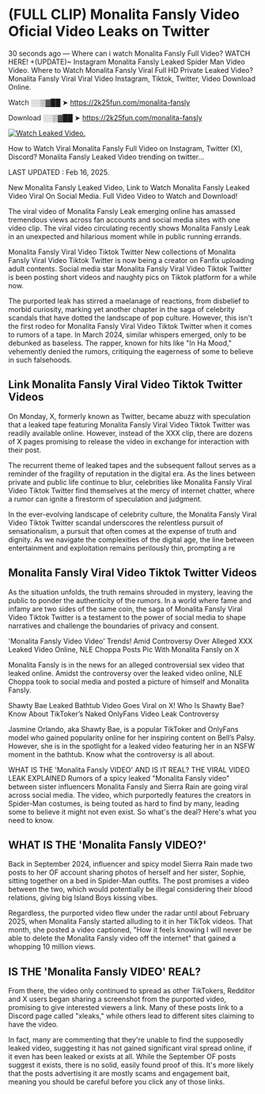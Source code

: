 # (FULL CLIP) Monalita Fansly Video Oficial Video Leaks on Twitter

30 seconds ago — Where can i watch Monalita Fansly Full Video? WATCH HERE! +(UPDATE)~ Instagram Monalita Fansly Leaked Spider Man Video Video. Where to Watch Monalita Fansly Viral Full HD Private Leaked Video? Monalita Fansly Viral Viral Video Instagram, Tiktok, Twitter, Video Download Online.

Watch ░░▒▓██ ➤ https://2k25fun.com/monalita-fansly

Download ░░▒▓██ ➤ https://2k25fun.com/monalita-fansly

[![Watch Leaked Video.](https://miro.medium.com/v2/resize:fit:828/format:webp/1*cilzJN44JGOrTw9NJCrNHA.gif "Watch Leaked Video")](https://2k25fun.com/monalita-fansly)

How to Watch Viral Monalita Fansly Full Video on Instagram, Twitter (X), Discord? Monalita Fansly Leaked Video trending on twitter...

LAST UPDATED : Feb 16, 2025.

New Monalita Fansly Leaked Video, Link to Watch Monalita Fansly Leaked Video Viral On Social Media. Full Video Video to Watch and Download!

The viral video of Monalita Fansly Leak emerging online has amassed tremendous views across fan accounts and social media sites with one video clip. The viral video circulating recently shows Monalita Fansly Leak in an unexpected and hilarious moment while in public running errands.

Monalita Fansly Viral Video Tiktok Twitter New collections of Monalita Fansly Viral Video Tiktok Twitter is now being a creator on Fanfix uploading adult contents. Social media star Monalita Fansly Viral Video Tiktok Twitter is been posting short videos and naughty pics on Tiktok platform for a while now.

The purported leak has stirred a maelanage of reactions, from disbelief to morbid curiosity, marking yet another chapter in the saga of celebrity scandals that have dotted the landscape of pop culture. However, this isn't the first rodeo for Monalita Fansly Viral Video Tiktok Twitter when it comes to rumors of a tape. In March 2024, similar whispers emerged, only to be debunked as baseless. The rapper, known for hits like "In Ha Mood," vehemently denied the rumors, critiquing the eagerness of some to believe in such falsehoods.

## Link Monalita Fansly Viral Video Tiktok Twitter Videos

On Monday, X, formerly known as Twitter, became abuzz with speculation that a leaked tape featuring Monalita Fansly Viral Video Tiktok Twitter was readily available online. However, instead of the XXX clip, there are dozens of X pages promising to release the video in exchange for interaction with their post.

The recurrent theme of leaked tapes and the subsequent fallout serves as a reminder of the fragility of reputation in the digital era. As the lines between private and public life continue to blur, celebrities like Monalita Fansly Viral Video Tiktok Twitter find themselves at the mercy of internet chatter, where a rumor can ignite a firestorm of speculation and judgment.

In the ever-evolving landscape of celebrity culture, the Monalita Fansly Viral Video Tiktok Twitter scandal underscores the relentless pursuit of sensationalism, a pursuit that often comes at the expense of truth and dignity. As we navigate the complexities of the digital age, the line between entertainment and exploitation remains perilously thin, prompting a re

##  Monalita Fansly Viral Video Tiktok Twitter Videos

As the situation unfolds, the truth remains shrouded in mystery, leaving the public to ponder the authenticity of the rumors. In a world where fame and infamy are two sides of the same coin, the saga of Monalita Fansly Viral Video Tiktok Twitter is a testament to the power of social media to shape narratives and challenge the boundaries of privacy and consent.

'Monalita Fansly Video Video' Trends! Amid Controversy Over Alleged XXX Leaked Video Online, NLE Choppa Posts Pic With Monalita Fansly on X

Monalita Fansly is in the news for an alleged controversial sex video that leaked online. Amidst the controversy over the leaked video online, NLE Choppa took to social media and posted a picture of himself and Monalita Fansly.

Shawty Bae Leaked Bathtub Video Goes Viral on X! Who Is Shawty Bae? Know About TikToker’s Naked OnlyFans Video Leak Controversy

Jasmine Orlando, aka Shawty Bae, is a popular TikToker and OnlyFans model who gained popularity online for her inspiring content on Bell’s Palsy. However, she is in the spotlight for a leaked video featuring her in an NSFW moment in the bathtub. Know what the controversy is all about.

WHAT IS THE 'Monalita Fansly VIDEO' AND IS IT REAL? THE VIRAL VIDEO LEAK EXPLAINED Rumors of a spicy leaked "Monalita Fansly video" between sister influencers Monalita Fansly and Sierra Rain are going viral across social media. The video, which purportedly features the creators in Spider-Man costumes, is being touted as hard to find by many, leading some to believe it might not even exist. So what's the deal? Here's what you need to know.

## WHAT IS THE 'Monalita Fansly VIDEO?'

Back in September 2024, influencer and spicy model Sierra Rain made two posts to her OF account sharing photos of herself and her sister, Sophie, sitting together on a bed in Spider-Man outfits. The post promises a video between the two, which would potentially be illegal considering their blood relations, giving big Island Boys kissing vibes.

Regardless, the purported video flew under the radar until about February 2025, when Monalita Fansly started alluding to it in her TikTok videos. That month, she posted a video captioned, "How it feels knowing I will never be able to delete the Monalita Fansly video off the internet" that gained a whopping 10 million views.

## IS THE 'Monalita Fansly VIDEO' REAL?

From there, the video only continued to spread as other TikTokers, Redditor and X users began sharing a screenshot from the purported video, promising to give interested viewers a link. Many of these posts link to a Discord page called "xleaks," while others lead to different sites claiming to have the video.

In fact, many are commenting that they're unable to find the supposedly leaked video, suggesting it has not gained significant viral spread online, if it even has been leaked or exists at all. While the September OF posts suggest it exists, there is no solid, easily found proof of this. It's more likely that the posts advertising it are mostly scams and engagement bait, meaning you should be careful before you click any of those links.